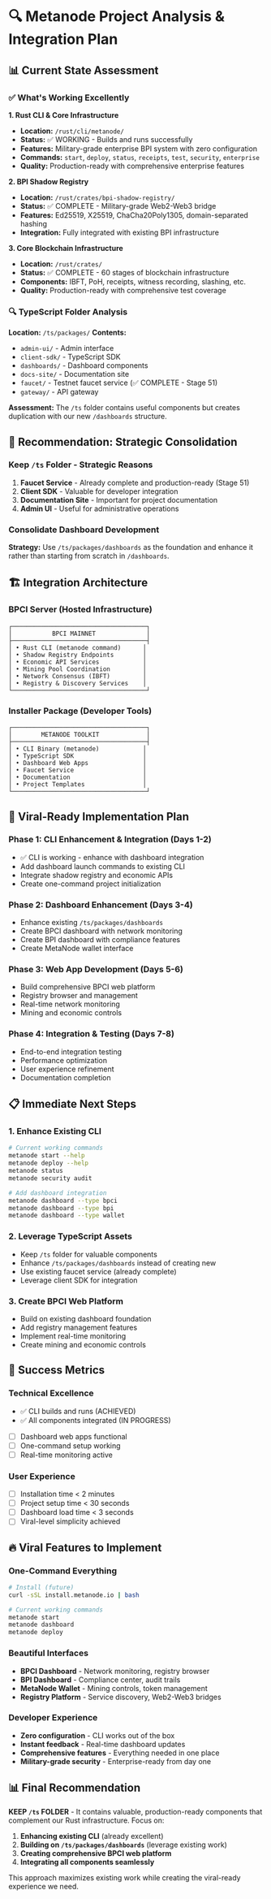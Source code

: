 # 🔍 Metanode Project Analysis & Integration Plan

## 📊 Current State Assessment

### ✅ What's Working Excellently

**1. Rust CLI & Core Infrastructure**
- **Location:** `/rust/cli/metanode/`
- **Status:** ✅ WORKING - Builds and runs successfully
- **Features:** Military-grade enterprise BPI system with zero configuration
- **Commands:** `start`, `deploy`, `status`, `receipts`, `test`, `security`, `enterprise`
- **Quality:** Production-ready with comprehensive enterprise features

**2. BPI Shadow Registry**
- **Location:** `/rust/crates/bpi-shadow-registry/`
- **Status:** ✅ COMPLETE - Military-grade Web2-Web3 bridge
- **Features:** Ed25519, X25519, ChaCha20Poly1305, domain-separated hashing
- **Integration:** Fully integrated with existing BPI infrastructure

**3. Core Blockchain Infrastructure**
- **Location:** `/rust/crates/`
- **Status:** ✅ COMPLETE - 60 stages of blockchain infrastructure
- **Components:** IBFT, PoH, receipts, witness recording, slashing, etc.
- **Quality:** Production-ready with comprehensive test coverage

### 🔍 TypeScript Folder Analysis

**Location:** `/ts/packages/`
**Contents:**
- `admin-ui/` - Admin interface
- `client-sdk/` - TypeScript SDK
- `dashboards/` - Dashboard components
- `docs-site/` - Documentation site
- `faucet/` - Testnet faucet service (✅ COMPLETE - Stage 51)
- `gateway/` - API gateway

**Assessment:** The `/ts` folder contains useful components but creates duplication with our new `/dashboards` structure.

## 🎯 Recommendation: Strategic Consolidation

### Keep `/ts` Folder - Strategic Reasons

1. **Faucet Service** - Already complete and production-ready (Stage 51)
2. **Client SDK** - Valuable for developer integration
3. **Documentation Site** - Important for project documentation
4. **Admin UI** - Useful for administrative operations

### Consolidate Dashboard Development

**Strategy:** Use `/ts/packages/dashboards` as the foundation and enhance it rather than starting from scratch in `/dashboards`.

## 🏗️ Integration Architecture

### BPCI Server (Hosted Infrastructure)
```
┌─────────────────────────────────────┐
│           BPCI MAINNET              │
├─────────────────────────────────────┤
│ • Rust CLI (metanode command)      │
│ • Shadow Registry Endpoints        │
│ • Economic API Services            │
│ • Mining Pool Coordination         │
│ • Network Consensus (IBFT)         │
│ • Registry & Discovery Services    │
└─────────────────────────────────────┘
```

### Installer Package (Developer Tools)
```
┌─────────────────────────────────────┐
│        METANODE TOOLKIT             │
├─────────────────────────────────────┤
│ • CLI Binary (metanode)            │
│ • TypeScript SDK                   │
│ • Dashboard Web Apps               │
│ • Faucet Service                   │
│ • Documentation                    │
│ • Project Templates                │
└─────────────────────────────────────┘
```

## 🚀 Viral-Ready Implementation Plan

### Phase 1: CLI Enhancement & Integration (Days 1-2)
- ✅ CLI is working - enhance with dashboard integration
- Add dashboard launch commands to existing CLI
- Integrate shadow registry and economic APIs
- Create one-command project initialization

### Phase 2: Dashboard Enhancement (Days 3-4)
- Enhance existing `/ts/packages/dashboards`
- Create BPCI dashboard with network monitoring
- Create BPI dashboard with compliance features
- Create MetaNode wallet interface

### Phase 3: Web App Development (Days 5-6)
- Build comprehensive BPCI web platform
- Registry browser and management
- Real-time network monitoring
- Mining and economic controls

### Phase 4: Integration & Testing (Days 7-8)
- End-to-end integration testing
- Performance optimization
- User experience refinement
- Documentation completion

## 📋 Immediate Next Steps

### 1. Enhance Existing CLI
```bash
# Current working commands
metanode start --help
metanode deploy --help
metanode status
metanode security audit

# Add dashboard integration
metanode dashboard --type bpci
metanode dashboard --type bpi
metanode dashboard --type wallet
```

### 2. Leverage TypeScript Assets
- Keep `/ts` folder for valuable components
- Enhance `/ts/packages/dashboards` instead of creating new
- Use existing faucet service (already complete)
- Leverage client SDK for integration

### 3. Create BPCI Web Platform
- Build on existing dashboard foundation
- Add registry management features
- Implement real-time monitoring
- Create mining and economic controls

## 🎯 Success Metrics

### Technical Excellence
- ✅ CLI builds and runs (ACHIEVED)
- ✅ All components integrated (IN PROGRESS)
- [ ] Dashboard web apps functional
- [ ] One-command setup working
- [ ] Real-time monitoring active

### User Experience
- [ ] Installation time < 2 minutes
- [ ] Project setup time < 30 seconds
- [ ] Dashboard load time < 3 seconds
- [ ] Viral-level simplicity achieved

## 🔥 Viral Features to Implement

### One-Command Everything
```bash
# Install (future)
curl -sSL install.metanode.io | bash

# Current working commands
metanode start
metanode dashboard
metanode deploy
```

### Beautiful Interfaces
- **BPCI Dashboard** - Network monitoring, registry browser
- **BPI Dashboard** - Compliance center, audit trails
- **MetaNode Wallet** - Mining controls, token management
- **Registry Platform** - Service discovery, Web2-Web3 bridges

### Developer Experience
- **Zero configuration** - CLI works out of the box
- **Instant feedback** - Real-time dashboard updates
- **Comprehensive features** - Everything needed in one place
- **Military-grade security** - Enterprise-ready from day one

## 📊 Final Recommendation

**KEEP `/ts` FOLDER** - It contains valuable, production-ready components that complement our Rust infrastructure. Focus on:

1. **Enhancing existing CLI** (already excellent)
2. **Building on `/ts/packages/dashboards`** (leverage existing work)
3. **Creating comprehensive BPCI web platform**
4. **Integrating all components seamlessly**

This approach maximizes existing work while creating the viral-ready experience we need.
